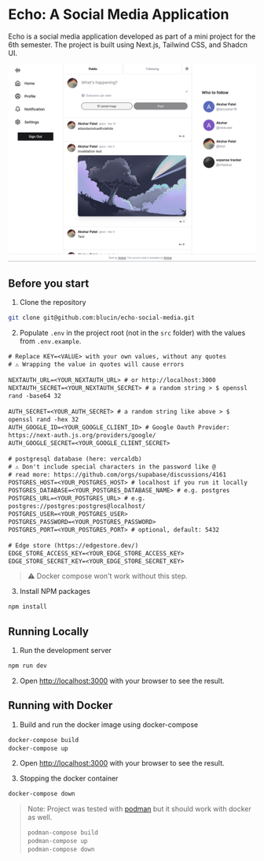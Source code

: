 # Echo: A Social Media Application

Echo is a social media application developed as part of a mini project for the 6th semester. The project is built using Next.js, Tailwind CSS, and Shadcn UI.

![Home Page](./assets/home_page.png)

## Before you start

1. Clone the repository
```bash
git clone git@github.com:blucin/echo-social-media.git
```

2. Populate `.env` in the project root (not in the `src` folder) with the values from `.env.example`.

```.env
# Replace KEY=<VALUE> with your own values, without any quotes
# ⚠️ Wrapping the value in quotes will cause errors

NEXTAUTH_URL=<YOUR_NEXTAUTH_URL> # or http://localhost:3000
NEXTAUTH_SECRET=<YOUR_NEXTAUTH_SECRET> # a random string > $ openssl rand -base64 32

AUTH_SECRET=<YOUR_AUTH_SECRET> # a random string like above > $ openssl rand -hex 32
AUTH_GOOGLE_ID=<YOUR_GOOGLE_CLIENT_ID> # Google Oauth Provider: https://next-auth.js.org/providers/google/
AUTH_GOOGLE_SECRET=<YOUR_GOOGLE_CLIENT_SECRET>

# postgresql database (here: vercaldb)
# ⚠️ Don't include special characters in the password like @
# read more: https://github.com/orgs/supabase/discussions/4161
POSTGRES_HOST=<YOUR_POSTGRES_HOST> # localhost if you run it locally
POSTGRES_DATABASE=<YOUR_POSTGRES_DATABASE_NAME> # e.g. postgres
POSTGRES_URL=<YOUR_POSTGRES_URL> # e.g. postgres://postgres:postgres@localhost/
POSTGRES_USER=<YOUR_POSTGRES_USER>
POSTGRES_PASSWORD=<YOUR_POSTGRES_PASSWORD>
POSTGRES_PORT=<YOUR_POSTGRES_PORT> # optional, default: 5432

# Edge store (https://edgestore.dev/)
EDGE_STORE_ACCESS_KEY=<YOUR_EDGE_STORE_ACCESS_KEY>
EDGE_STORE_SECRET_KEY=<YOUR_EDGE_STORE_SECRET_KEY>
```
> ⚠️ Docker compose won't work without this step.

3. Install NPM packages
```bash
npm install
```

## Running Locally

1. Run the development server
```bash
npm run dev
```

2. Open [http://localhost:3000](http://localhost:3000) with your browser to see the result.

## Running with Docker

1. Build and run the docker image using docker-compose
```bash
docker-compose build
docker-compose up
```

2. Open [http://localhost:3000](http://localhost:3000) with your browser to see the result.

3. Stopping the docker container
```bash
docker-compose down
```

> Note: Project was tested with [podman](https://podman.io/) but it should work with docker as well.
> ```bash
> podman-compose build
> podman-compose up
> podman-compose down
> ```

